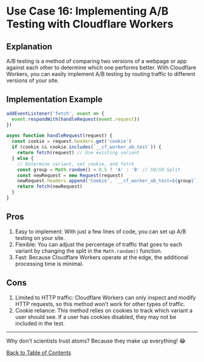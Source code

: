 # Use Case 16: Implementing A/B Testing with Cloudflare Workers

## Explanation

A/B testing is a method of comparing two versions of a webpage or app against each other to determine which one performs better. With Cloudflare Workers, you can easily implement A/B testing by routing traffic to different versions of your site.

## Implementation Example

```javascript
addEventListener('fetch', event => {
  event.respondWith(handleRequest(event.request))
})

async function handleRequest(request) {
  const cookie = request.headers.get('cookie')
  if (cookie && cookie.includes(`__cf_worker_ab_test`)) {
    return fetch(request) // Use existing variant
  } else {
    // Determine variant, set cookie, and fetch
    const group = Math.random() < 0.5 ? 'A' : 'B' // 50/50 Split
    const newRequest = new Request(request)
    newRequest.headers.append('Cookie', `__cf_worker_ab_test=${group}`)
    return fetch(newRequest)
  }
}
```

## Pros

1. Easy to implement: With just a few lines of code, you can set up A/B testing on your site.
2. Flexible: You can adjust the percentage of traffic that goes to each variant by changing the split in the `Math.random()` function.
3. Fast: Because Cloudflare Workers operate at the edge, the additional processing time is minimal.

## Cons

1. Limited to HTTP traffic: Cloudflare Workers can only inspect and modify HTTP requests, so this method won't work for other types of traffic.
2. Cookie reliance: This method relies on cookies to track which variant a user should see. If a user has cookies disabled, they may not be included in the test.

---

Why don't scientists trust atoms? Because they make up everything! 😂

[Back to Table of Contents](../table_of_contents.md)